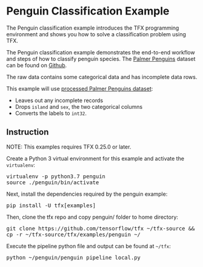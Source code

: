 # Penguin Classification Example

The Penguin classification example introduces the TFX programming
environment and shows you how to solve a classification problem using
TFX.

The Penguin classification example demonstrates the end-to-end workflow
and steps of how to classify penguin species.
The [Palmer Penguins](https://allisonhorst.github.io/palmerpenguins/articles/intro.html) dataset can be found on [Github](https://github.com/allisonhorst/palmerpenguins).

The raw data contains some categorical data and has incomplete data rows.

This example will use
[processed Palmer Penguins dataset](https://storage.googleapis.com/download.tensorflow.org/data/palmer_penguins/penguins_processed.csv):
* Leaves out any incomplete records
* Drops `island` and `sex`, the two categorical columns
* Converts the labels to `int32`.

## Instruction

NOTE: This examples requires TFX 0.25.0 or later.

Create a Python 3 virtual environment for this example and activate the
`virtualenv`:

<pre class="devsite-terminal devsite-click-to-copy">
virtualenv -p python3.7 penguin
source ./penguin/bin/activate
</pre>

Next, install the dependencies required by the penguin example:

<pre class="devsite-terminal devsite-click-to-copy">
pip install -U tfx[examples]
</pre>

Then, clone the tfx repo and copy penguin/ folder to home directory:

<pre class="devsite-terminal devsite-click-to-copy">
git clone https://github.com/tensorflow/tfx ~/tfx-source && pushd ~/tfx-source
cp -r ~/tfx-source/tfx/examples/penguin ~/
</pre>

Execute the pipeline python file and output can be found at `~/tfx`:

<pre class="devsite-terminal devsite-click-to-copy">
python ~/penguin/penguin_pipeline_local.py
</pre>
